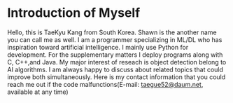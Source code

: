 # Introduction of Myself
Hello, this is TaeKyu Kang from South Korea. Shawn is the another name you can call me as well.
I am a programmer specializing in ML/DL who has inspiration toward artificial intelligence. 
I mainly use Python for development. For the supplementary matters I deploy programs along with C, C++,and Java.
My major interest of reseach is object detection belong to AI algorithms. I am always happy to discuss about related topics that could improve both simultaneously.
Here is my contact information that you could reach me out if the code malfunctions(E-mail: taegue52@daum.net, available at any time)


<!---
Shawn-gitman/Shawn-gitman is a ✨ special ✨ repository because its `README.md` (this file) appears on your GitHub profile.
You can click the Preview link to take a look at your changes.
--->
